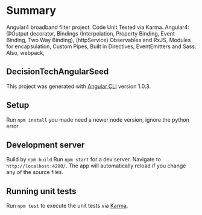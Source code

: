 # Summary

Angular4 broadband filter project.
Code Unit Tested via Karma.
Angular4: @Output decorator, Bindings (Interpolation, Property Binding, Event Binding, Two Way Binding), (httpService) Observables and RxJS, Modules for encapsulation, Custom Pipes, Built in Directives, EventEmitters and Sass.
Also, webpack, 

## DecisionTechAngularSeed

This project was generated with [Angular CLI](https://github.com/angular/angular-cli) version 1.0.3.

## Setup

Run `npm install` you made need a newer node version, ignore the python error


## Development server

Build by `npm build`
Run `npm start` for a dev server. Navigate to `http://localhost:4200/`. The app will automatically reload if you change any of the source files.


## Running unit tests

Run `npm test` to execute the unit tests via [Karma](https://karma-runner.github.io).
